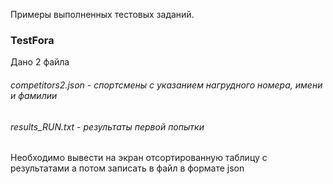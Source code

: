 Примеры выполненных тестовых заданий.

### TestFora

Дано 2 файла

###### competitors2.json - спортсмены с указанием нагрудного номера, имени и фамилии
###### results_RUN.txt - результаты первой попытки

Необходимо вывести на экран отсортированную таблицу с результатами а потом записать в файл в формате json 


